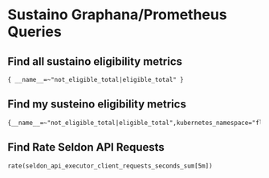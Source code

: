 # Sustaino Graphana/Prometheus Queries

## Find all sustaino eligibility metrics

```
{ __name__=~"not_eligible_total|eligible_total" }
```

## Find my susteino eligibility metrics

``` 
{__name__=~"not_eligible_total|eligible_total",kubernetes_namespace="florian"}
``` 

## Find Rate Seldon API Requests 

```
rate(seldon_api_executor_client_requests_seconds_sum[5m])
```